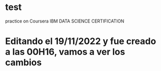 # test
practice on Coursera IBM DATA SCIENCE CERTIFICATION
# Editando el 19/11/2022 y fue creado a las 00H16, vamos a ver los cambios
